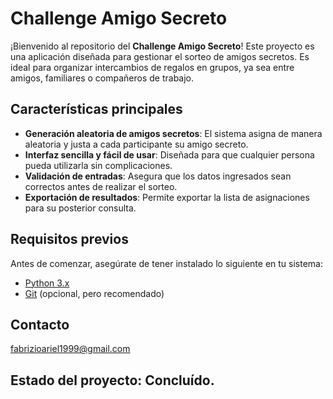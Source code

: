 # Challenge Amigo Secreto

¡Bienvenido al repositorio del **Challenge Amigo Secreto**! Este proyecto es una aplicación diseñada para gestionar el sorteo de amigos secretos. Es ideal para organizar intercambios de regalos en grupos, ya sea entre amigos, familiares o compañeros de trabajo.

## Características principales

- **Generación aleatoria de amigos secretos**: El sistema asigna de manera aleatoria y justa a cada participante su amigo secreto.
- **Interfaz sencilla y fácil de usar**: Diseñada para que cualquier persona pueda utilizarla sin complicaciones.
- **Validación de entradas**: Asegura que los datos ingresados sean correctos antes de realizar el sorteo.
- **Exportación de resultados**: Permite exportar la lista de asignaciones para su posterior consulta.

## Requisitos previos

Antes de comenzar, asegúrate de tener instalado lo siguiente en tu sistema:

- [Python 3.x](https://www.python.org/downloads/)
- [Git](https://git-scm.com/downloads) (opcional, pero recomendado)

## Contacto

fabrizioariel1999@gmail.com

## Estado del proyecto: Concluído.
